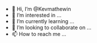 - 👋 Hi, I’m @Kevmathewin
- 👀 I’m interested in ...
- 🌱 I’m currently learning ...
- 💞️ I’m looking to collaborate on ...
- 📫 How to reach me ...

<!---
Kevmathewin/Kevmathewin is a ✨ special ✨ repository because its `README.md` (this file) appears on your GitHub profile.
You can click the Preview link to take a look at your changes.
--->
